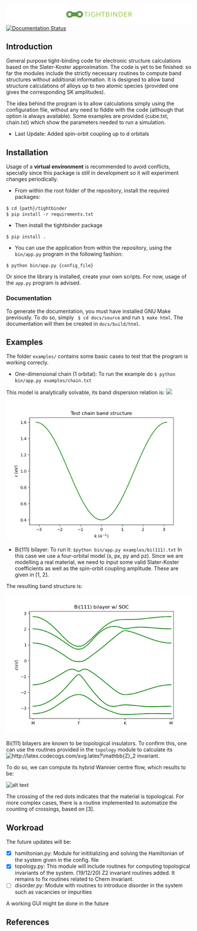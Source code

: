 ![logo](images/logo.png)
[![Documentation Status](https://readthedocs.org/projects/tightbinder/badge/?version=latest)](https://tightbinder.readthedocs.io/en/latest/?badge=latest)
## Introduction
General purpose tight-binding code for electronic structure calculations based on the Slater-Koster approximation.
The code is yet to be finished: so far the modules include the strictly necessary routines to compute band structures
without additional information. 
It is designed to allow band structure calculations of alloys up to two atomic species (provided one gives the corresponding SK amplitudes).

The idea behind the program is to allow calculations simply using the configuration file, without any need to fiddle with the code (although that option is always available).
Some examples are provided (cube.txt, chain.txt) which show the parameters needed to run a simulation.

* Last Update: Added spin-orbit coupling up to d orbitals

## Installation
Usage of a **virtual environment** is recommended to avoid conflicts, specially since this package is still in development so
it will experiment changes periodically.

* From within the root folder of the repository, install the required packages:
```
$ cd {path}/tightbinder
$ pip install -r requirements.txt
```
* Then install the tightbinder package
``` 
$ pip install .
```
* You can use the application from within the repository, using the ```bin/app.py``` program in the following fashion:
``` 
$ python bin/app.py {config_file} 
```
Or since the library is installed, create your own scripts. For now, usage of the ```app.py``` program is advised.

### Documentation
To generate the documentation, you must have installed GNU Make previously. To do so, simply ``` $ cd docs/source``` and 
run ```$ make html```. The documentation will then be created in ```docs/build/html```.

## Examples
The folder ```examples/``` contains some basic cases to test that the program is working correcly.
* One-dimensional chain (1 orbital):
To run the example do ```$ python bin/app.py examples/chain.txt ```

This model is analytically solvable, its band dispersion relation is:
<img src="https://latex.codecogs.com/gif.latex?%5Cinline%20%5Cvarepsilon%28k%29%20%3D%20%5Cvarepsilon_0%20-%202t%5Ccos%28ka%29"/> 

![alt text](images/test_chain_band.png)

* Bi(111) bilayer:
To run it: ```$python bin/app.py examples/bi(111).txt```
In this case we use a four-orbital model (s, px, py and pz). Since we are modelling a real material, we need to input some valid Slater-Koster coefficients as well as the spin-orbit coupling amplitude. These are given in [1, 2].

The resulting band structure is:

![alt text](images/bi(111)_w_soc.png)

Bi(111) bilayers are known to be topological insulators. To confirm this, one can use the routines provided in the ```topology``` module to calculate its 
<img src="http://latex.codecogs.com/svg.latex?\mathbb{Z}_2" title="http://latex.codecogs.com/svg.latex?\mathbb{Z}_2"/> invariant.

To do so, we can compute its hybrid Wannier centre flow, which results to be:

![alt text](screenshots/wcc_flow_bi(111).png)

The crossing of the red dots indicates that the material is topological. For more complex cases, there is a routine implemented to automatize the counting of crossings, based on [3].

## Workroad
The future updates will be:
- [x] hamiltonian.py: Module for inititializing and solving the Hamiltonian of the system given in the config. file
- [x] topology.py: This module will include routines for computing topological invariants of the system.
  (19/12/20) Z2 invariant routines added. It remains to fix routines related to Chern invariant.
- [ ] disorder.py: Module with routines to introduce disorder in the system such as vacancies or impurities

A working GUI might be done in the future

## References



